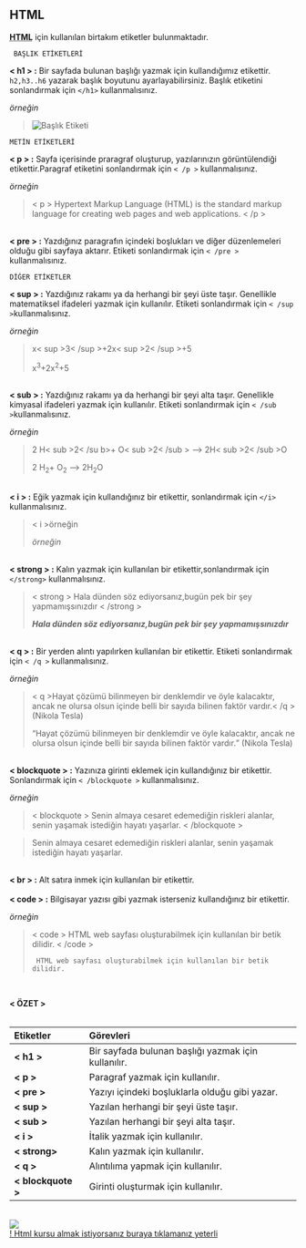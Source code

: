 ## HTML

<abbr title="Hyper Text Markup Language">**HTML**</abbr> için kullanılan birtakım etiketler bulunmaktadır.

     BAŞLIK ETİKETLERİ
     
**< h1 > :** Bir sayfada bulunan başlığı yazmak için kullandığımız etikettir. `h2,h3..h6` yazarak başlık boyutunu ayarlayabilirsiniz. Başlık etiketini sonlandırmak için `</h1>` kullanmalısınız.

*örneğin*

 > ![Başlık Etiketi](https://www.schudio.com/wp-content/uploads/2016/10/html-headings.png?x92528)

    METİN ETİKETLERİ
**< p > :** Sayfa içerisinde praragraf oluşturup, yazılarınızın görüntülendiği etikettir.Paragraf etiketini sonlandırmak için `< /p >` kullanmalısınız.

*örneğin*

>< p > Hypertext Markup Language (HTML) is the standard markup language for creating web pages and web applications. < /p >

<br>**< pre > :** Yazdığınız paragrafın içindeki boşlukları ve diğer düzenlemeleri olduğu gibi sayfaya aktarır. Etiketi sonlandırmak için  `< /pre >` kullanmalısınız.

    DİĞER ETİKETLER
    
**< sup > :** Yazdığınız rakamı ya da herhangi bir şeyi üste taşır. Genellikle matematiksel ifadeleri yazmak için kullanılır. Etiketi sonlandırmak için `< /sup >`kullanmalısınız.

*örneğin*  
>  x< sup >3< /sup >+2x< sup >2< /sup >+5
> 
>  x<sup>3</sup>+2x<sup>2</sup>+5 

<br>**< sub > :**  Yazdığınız rakamı ya da herhangi bir şeyi alta taşır. Genellikle kimyasal ifadeleri yazmak için kullanılır. Etiketi sonlandırmak için `< /sub >`kullanmalısınız.

*örneğin*  
> 2 H< sub >2< /su b>+ O< sub >2< /sub > --> 2H< sub >2< /sub >O
> 
>  2 H<sub>2</sub>+ O<sub>2</sub> --> 2H<sub>2</sub>O

<br>**< i > :** Eğik yazmak için kullandığınız bir etikettir, sonlandırmak için `</i>` kullanmalısınız.

> < i >örneğin        
> 
><i>örneğin </i>

<br>**< strong > :** Kalın yazmak için kullanılan bir etikettir,sonlandırmak için `</strong>` kullanmalısınız.
>< strong > Hala dünden söz ediyorsanız,bugün pek bir şey yapmamışsınızdır < /strong >
>
><strong> *Hala dünden söz ediyorsanız,bugün pek bir şey yapmamışsınızdır* </strong>


<br>**< q > :** Bir yerden alıntı yapılırken kullanılan bir etikettir. Etiketi sonlandırmak için `< /q >` kullanmalısınız.

*örneğin*

>< q >Hayat çözümü bilinmeyen bir denklemdir ve öyle kalacaktır, ancak ne olursa olsun içinde belli bir sayıda bilinen faktör vardır.< /q > (Nikola Tesla)
>
><q>Hayat çözümü bilinmeyen bir denklemdir ve öyle kalacaktır, ancak ne olursa olsun içinde belli bir sayıda bilinen faktör vardır.</q> (Nikola Tesla)

<br>**< blockquote > :** Yazınıza girinti eklemek için kullandığınız bir etikettir. Sonlandırmak için `< /blockquote >` kullanmalısınız.

*örneğin*

>< blockquote > Senin almaya cesaret edemediğin riskleri alanlar, senin yaşamak istediğin hayatı yaşarlar. < /blockquote >


<blockquote> Senin almaya cesaret edemediğin riskleri alanlar, senin yaşamak istediğin hayatı yaşarlar. </blockquote>

<br>**< br > :** Alt satıra inmek için kullanılan bir etikettir.<br>
<br>**< code > :** Bilgisayar yazısı gibi yazmak isterseniz kullandığınız bir etikettir.

*örneğin*

> < code > HTML web sayfası oluşturabilmek için kullanılan bir betik dilidir. < /code >
> 
><code> HTML web sayfası oluşturabilmek için kullanılan bir betik dilidir. </code>

<br>

**< ÖZET >**<br><br> 

Etiketler  | Görevleri
:------------- | :------------
**< h1 >**        |  Bir sayfada bulunan başlığı yazmak için kullanılır.
**< p >**         | Paragraf yazmak için kullanılır.
**< pre >**       | Yazıyı içindeki boşluklarla olduğu gibi yazar.
**< sup >**       | Yazılan herhangi bir şeyi üste taşır.
**< sub >**       | Yazılan herhangi bir şeyi alta taşır.
**<  i  >**       | İtalik yazmak için kullanılır.
**< strong>**     | Kalın yazmak için kullanılır.
**< q >**         | Alıntılıma yapmak için kullanılır.
**< blockquote >**| Girinti oluşturmak için kullanılır.

<br/>![](https://encrypted-tbn0.gstatic.com/images?q=tbn:ANd9GcTyGzWTeamVPoRvyem4OlkmhD1ly3S5QbWCKv1PdtsHdJtSTIcx)
<br/>
 [! Html kursu almak istiyorsanız buraya tıklamanız yeterli](https://www.udemy.com/html-and-css-for-beginners-crash-course-learn-fast-easy/)
